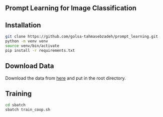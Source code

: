 ## Prompt Learning for Image Classification
## Installation
``` bash
git clone https://github.com/golsa-tahmasebzadeh/prompt_learning.git
python -m venv venv
source venv/bin/activate
pip install -r requirements.txt
```

## Download Data
Download the data from [here](https://drive.google.com/file/d/1m3RU_epZXiEi2n1ByGMBnlvjI1vT5j8m/view?usp=sharing) and put in the root directory.

## Training 
``` bash
cd sbatch
sbatch train_coop.sh
```
